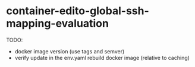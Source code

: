# container-edito-global-ssh-mapping-evaluation

TODO:
- docker image version (use tags and semver)
- verify update in the env.yaml rebuild docker image (relative to caching)
  
